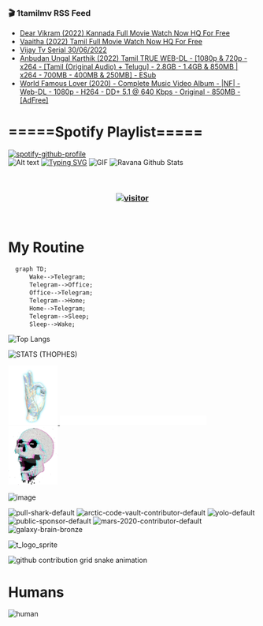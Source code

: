 ### 🎬 1tamilmv RSS Feed

<!-- BLOG-POST-LIST:START -->
- [Dear Vikram &lpar;2022&rpar; Kannada Full Movie Watch Now HQ For Free](https://www.1tamilmv.space/index.php?/forums/topic/164754-dear-vikram-2022-kannada-full-movie-watch-now-hq-for-free/&do=findComment&comment=329365)
- [Vaaitha  &lpar;2022&rpar; Tamil Full Movie Watch Now HQ For Free](https://www.1tamilmv.space/index.php?/forums/topic/164753-vaaitha-2022-tamil-full-movie-watch-now-hq-for-free/&do=findComment&comment=329364)
- [Vijay Tv Serial 30/06/2022](https://www.1tamilmv.space/index.php?/forums/topic/164752-vijay-tv-serial-30062022/&do=findComment&comment=329363)
- [Anbudan Ungal Karthik &lpar;2022&rpar; Tamil TRUE WEB-DL - [1080p &amp; 720p - x264 - [Tamil &lpar;Original Audio&rpar; + Telugu] - 2.8GB - 1.4GB &amp; 850MB | x264 - 700MB - 400MB &amp; 250MB] - ESub](https://www.1tamilmv.space/index.php?/forums/topic/164747-anbudan-ungal-karthik-2022-tamil-true-web-dl-1080p-720p-x264-tamil-original-audio-telugu-28gb-14gb-850mb-x264-700mb-400mb-250mb-esub/&do=findComment&comment=329362)
- [World Famous Lover &lpar;2020&rpar; - Complete Music Video Album - |NF| - Web-DL - 1080p - H264 - DD+ 5.1 @ 640 Kbps - Original - 850MB - [AdFree]](https://www.1tamilmv.space/index.php?/forums/topic/164751-world-famous-lover-2020-complete-music-video-album-nf-web-dl-1080p-h264-dd-51-640-kbps-original-850mb-adfree/&do=findComment&comment=329361)
<!-- BLOG-POST-LIST:END -->

# =====Spotify Playlist=====
[![spotify-github-profile](https://spotify-github-profile.vercel.app/api/view?uid=31rfzgmuvvewegdlxvlev4ynz4vu&cover_image=true&theme=default&bar_color=53b14f&bar_color_cover=true)](https://ravana69.github.io/rss)
</br>
![Alt text](https://spotify-recently-played-readme.vercel.app/api?user=31rfzgmuvvewegdlxvlev4ynz4vu)
[![Typing SVG](https://readme-typing-svg.herokuapp.com?color=%2336BCF7&center=true&vCenter=true&multiline=true&height=81&lines=I+AM+RAVANA;CONTACT+ME+ON+TELEGRAM%3A+%40R4V4N4)](https://git.io/typing-svg)
<img align="centre" height="400px" width="490px" alt="GIF" src="https://github.com/ravana69/ravana69/blob/master/rvm.gif" />
![Ravana Github Stats](https://github-readme-stats.vercel.app/api?username=ravana69&&show_icons=true&theme=radical)

<br />
<h3 align="center"> <a href="https://t.me/r4v4n4"><img src="https://profile-counter.glitch.me/ravana69/count.svg" alt="visitor" width="600"></a> </h3>
</br>

<H1>My Routine</H1>

```mermaid
  graph TD;
      Wake-->Telegram;
      Telegram-->Office;
      Office-->Telegram;
      Telegram-->Home;
      Home-->Telegram;
      Telegram-->Sleep;
      Sleep-->Wake;
```
![Top Langs](https://github-readme-stats.vercel.app/api/top-langs/?username=ravana69&&show_icons=true&theme=radical)

![STATS (THOPHES)](https://github-profile-trophy.vercel.app/?username=ravana69&theme=gruvbox&margin-w=10&margin-h=15&column=8)
<br />
<p align="left">
    <a href="#">
        <img width="20%" src="./assets/images/hand.gif" alt="" />
    </a>
    <a href="#">
        <img width="59%" src="./assets/images/spacer.png" alt="" >
    </a>
    <a href="#">
        <img width="20%" src="./assets/images/skull.gif" alt="" />
    </a>
</p>


![image](https://user-images.githubusercontent.com/47528708/175298537-0623dc00-7b1a-4ec1-b5b1-71768763a234.png)

<img width="148" alt="pull-shark-default" src="https://user-images.githubusercontent.com/47528708/176419715-70981865-4dc6-489a-8a1a-06842db67b15.gif"> <img width="148" alt="arctic-code-vault-contributor-default" src="https://user-images.githubusercontent.com/47528708/175267501-e1fbbb8f-c2b2-4882-b865-2ac4debef26c.png"> <img width="148" alt="yolo-default" src="https://user-images.githubusercontent.com/47528708/175267654-281a1880-1129-4b7b-bf2f-de5dd2bc5afa.png"> <img width="148" alt="public-sponsor-default" src="https://user-images.githubusercontent.com/47528708/175268448-2e78cc75-fb25-4d76-bd22-7df520446b45.png"> <img width="148" alt="mars-2020-contributor-default" src="https://user-images.githubusercontent.com/47528708/175268475-de6d987a-3be9-4353-86a5-23b422559355.png"> <img width="148" alt="galaxy-brain-bronze" src="https://user-images.githubusercontent.com/47528708/176419717-e2fdca8b-0fdc-47dd-9511-a7ff52178a33.gif">

![t_logo_sprite](https://user-images.githubusercontent.com/47528708/175293007-21ff1792-1fca-4be3-bcae-12fdc3aa414f.svg)

![github contribution grid snake animation](https://raw.githubusercontent.com/ravana69/ravana69/output/github-contribution-grid-snake-dark.svg#gh-dark-mode-only)

# Humans
<img width="170" alt="human" src="https://user-images.githubusercontent.com/47528708/176413829-c142d478-1c96-4c3c-a2a4-2dd35374c335.gif">


